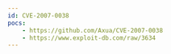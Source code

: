 ```yaml
---
id: CVE-2007-0038
pocs:
    - https://github.com/Axua/CVE-2007-0038
    - https://www.exploit-db.com/raw/3634
---
```

